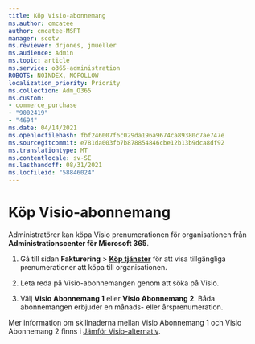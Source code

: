 ```yaml
---
title: Köp Visio-abonnemang
ms.author: cmcatee
author: cmcatee-MSFT
manager: scotv
ms.reviewer: drjones, jmueller
ms.audience: Admin
ms.topic: article
ms.service: o365-administration
ROBOTS: NOINDEX, NOFOLLOW
localization_priority: Priority
ms.collection: Adm_O365
ms.custom:
- commerce_purchase
- "9002419"
- "4694"
ms.date: 04/14/2021
ms.openlocfilehash: fbf246007f6c029da196a9674ca89380c7ae747e
ms.sourcegitcommit: e781da003fb7b878854846cbe12b13b9dca8df92
ms.translationtype: MT
ms.contentlocale: sv-SE
ms.lasthandoff: 08/31/2021
ms.locfileid: "58846024"
---
```

# <a name="purchase-visio-subscription"></a>Köp Visio-abonnemang

Administratörer kan köpa Visio prenumerationen för organisationen från **Administrationscenter för Microsoft 365**.

1. Gå till sidan **Fakturering** > **[Köp tjänster](https://go.microsoft.com/fwlink/p/?linkid=868433)** för att visa tillgängliga prenumerationer att köpa till organisationen.

2. Leta reda på Visio-abonnemangen genom att söka på Visio.

3. Välj **Visio Abonnemang 1** eller **Visio Abonnemang 2**. Båda abonnemangen erbjuder en månads- eller årsprenumeration.

Mer information om skillnaderna mellan Visio Abonnemang 1 och Visio Abonnemang 2 finns i [Jämför Visio-alternativ](https://products.office.com/Visio/microsoft-visio-plans-and-pricing-compare-visio-options).
